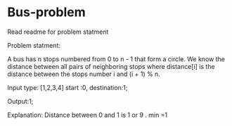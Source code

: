 # Bus-problem
Read readme for problem statment

Problem statment:

A bus has n stops numbered from 0 to n - 1 that form a circle. We know the distance between all pairs of neighboring stops where distance[i] is the distance between the stops number i and (i + 1) % n.


Input type: [1,2,3,4] start :0, destination:1;

Output:1;

Explanation: Distance between 0 and 1 is 1 or 9 . min =1
